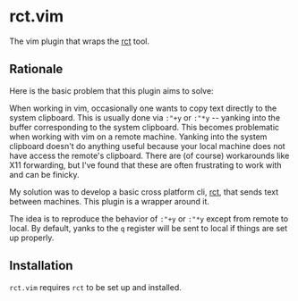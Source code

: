 # rct.vim

The vim plugin that wraps the [rct](https://github.com/jcocozza/rct) tool.

## Rationale

Here is the basic problem that this plugin aims to solve:

When working in vim, occasionally one wants to copy text directly to the system clipboard.
This is usually done via `:"+y` or `:"*y` -- yanking into the buffer corresponding to the system clipboard.
This becomes problematic when working with vim on a remote machine.
Yanking into the system clipboard doesn't do anything useful because your local machine does not have access the remote's clipboard.
There are (of course) workarounds like X11 forwarding, but I've found that these are often frustrating to work with and can be finicky.

My solution was to develop a basic cross platform cli, [rct](https://github.com/jcocozza/rct), that sends text between machines.
This plugin is a wrapper around it.

The idea is to reproduce the behavior of `:"+y` or `:"*y` except from remote to local.
By default, yanks to the `q` register will be sent to local if things are set up properly.

## Installation
`rct.vim` requires `rct` to be set up and installed.
